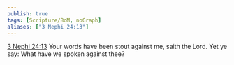 ```yaml
---
publish: true
tags: [Scripture/BoM, noGraph]
aliases: ["3 Nephi 24:13"]
---
```

[3 Nephi 24:13](https://churchofjesuschrist.org/study/scriptures/bofm/3-ne/24?lang=eng&id=p13#p13) Your words have been stout against me, saith the Lord. Yet ye say: What have we spoken against thee?
